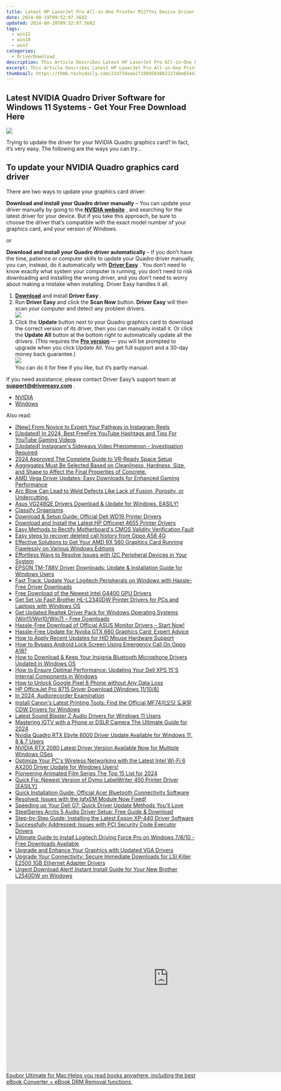 ```yaml
---
title: Latest HP LaserJet Pro All-in-One Printer M127fni Device Driver Software Download
date: 2024-08-19T09:52:07.568Z
updated: 2024-08-20T09:52:07.568Z
tags:
  - win11
  - win10
  - win7
categories:
  - DriverDownload
description: This Article Describes Latest HP LaserJet Pro All-in-One Printer M127fni Device Driver Software Download
excerpt: This Article Describes Latest HP LaserJet Pro All-in-One Printer M127fni Device Driver Software Download
thumbnail: https://thmb.techidaily.com/21d750aae2719895038b2227dbe654436e7eab5cd169e60147ad8254a28d3e9b.jpg
---
```


## Latest NVIDIA Quadro Driver Software for Windows 11 Systems - Get Your Free Download Here

![](https://images.drivereasy.com/wp-content/uploads/2018/12/img_5c04e0f842957.jpg)

 Trying to update the driver for your NVIDIA Quadro graphics card? In fact, it’s very easy. The following are the ways you can try…

## To update your NVIDIA Quadro graphics card driver

There are two ways to update your graphics card driver:

**Download and install your Quadro driver manually** – You can update your driver manually by going to the **[NVIDIA website](https://www.nvidia.com/)**  , and searching for the latest driver for your device. But if you take this approach, be sure to choose the driver that’s compatible with the exact model number of your graphics card, and your version of Windows.

or

**Download and install your Quadro driver automatically** – If you don’t have the time, patience or computer skills to update your Quadro driver manually, you can, instead, do it automatically with **[Driver Easy](https://tools.techidaily.com/drivereasy/download/)**  . You don’t need to know exactly what system your computer is running, you don’t need to risk downloading and installing the wrong driver, and you don’t need to worry about making a mistake when installing. Driver Easy handles it all.

1. [**Download**](https://tools.techidaily.com/drivereasy/download/) and install **Driver Easy** .
2. Run **Driver Easy** and click the **Scan Now** button. **Driver Easy**  will then scan your computer and detect any problem drivers.  
![](https://images.drivereasy.com/wp-content/uploads/2018/10/img_5bd0366bd75a4.jpg)
3. Click the **Update**  button next to your Quadro graphics card to download the correct version of its driver, then you can manually install it. Or click the **Update All**  button at the bottom right to automatically update all the drivers. (This requires the **[Pro version](https://tools.techidaily.com/drivereasy/download/)**  — you will be prompted to upgrade when you click Update All. You get full support and a 30-day money back guarantee.)  
![](https://images.drivereasy.com/wp-content/uploads/2018/12/img_5c04e9c9e812a.jpg)  
 You can do it for free if you like, but it’s partly manual.

 If you need assistance, please contact Driver Easy’s support team at **[support@drivereasy.com](https://tools.techidaily.com/drivereasy/download/)**  .

* [NVIDIA](https://tools.techidaily.com/drivereasy/download/)
* [Windows](https://tools.techidaily.com/drivereasy/download/)

<ins class="adsbygoogle"
     style="display:block"
     data-ad-format="autorelaxed"
     data-ad-client="ca-pub-7571918770474297"
     data-ad-slot="1223367746"></ins>



<ins class="adsbygoogle"
     style="display:block"
     data-ad-client="ca-pub-7571918770474297"
     data-ad-slot="8358498916"
     data-ad-format="auto"
     data-full-width-responsive="true"></ins>

<span class="atpl-alsoreadstyle">Also read:</span>
<div><ul>
<li><a href="https://instagram-videos.techidaily.com/new-from-novice-to-expert-your-pathway-in-instagram-reels/"><u>[New] From Novice to Expert  Your Pathway in Instagram Reels</u></a></li>
<li><a href="https://facebook-record-videos.techidaily.com/updated-in-2024-best-freefire-youtube-hashtags-and-tips-for-youtube-gaming-videos/"><u>[Updated] In 2024, Best FreeFire YouTube Hashtags and Tips For YouTube Gaming Videos</u></a></li>
<li><a href="https://extra-approaches.techidaily.com/updated-instagrams-sideways-video-phenomenon-investigation-required/"><u>[Updated] Instagram's Sideways Video Phenomenon - Investigation Required</u></a></li>
<li><a href="https://some-approaches.techidaily.com/2024-approved-the-complete-guide-to-vr-ready-space-setup/"><u>2024 Approved  The Complete Guide to VR-Ready Space Setup</u></a></li>
<li><a href="https://win-dash.techidaily.com/aggregates-must-be-selected-based-on-cleanliness-hardness-size-and-shape-to-affect-the-final-properties-of-concrete/"><u>Aggregates Must Be Selected Based on Cleanliness, Hardness, Size, and Shape to Affect the Final Properties of Concrete.</u></a></li>
<li><a href="https://win-dash.techidaily.com/amd-vega-driver-updates-easy-downloads-for-enhanced-gaming-performance/"><u>AMD Vega Driver Updates: Easy Downloads for Enhanced Gaming Performance</u></a></li>
<li><a href="https://win-dash.techidaily.com/1722963229744-arc-blow-can-lead-to-weld-defects-like-lack-of-fusion-porosity-or-undercutting/"><u>Arc Blow Can Lead to Weld Defects Like Lack of Fusion, Porosity, or Undercutting.</u></a></li>
<li><a href="https://win-dash.techidaily.com/1722956374527-asus-vg248qe-drivers-download-and-update-for-windows-easily/"><u>Asus VG248QE Drivers Download & Update for Windows. EASILY!</u></a></li>
<li><a href="https://win-dash.techidaily.com/classify-organisms/"><u>Classify Organisms</u></a></li>
<li><a href="https://win-dash.techidaily.com/download-and-setup-guide-official-dell-wd19-printer-drivers/"><u>Download & Setup Guide: Official Dell WD19 Printer Drivers</u></a></li>
<li><a href="https://win-dash.techidaily.com/download-and-install-the-latest-hp-officejet-4655-printer-drivers/"><u>Download and Install the Latest HP Officejet 4655 Printer Drivers</u></a></li>
<li><a href="https://tech-recovery.techidaily.com/easy-methods-to-rectify-motherboards-cmos-validity-verification-fault/"><u>Easy Methods to Rectify Motherboard's CMOS Validity Verification Fault</u></a></li>
<li><a href="https://phone-solutions.techidaily.com/easy-steps-to-recover-deleted-call-history-from-oppo-a58-4g-by-fonelab-android-recover-call-logs/"><u>Easy steps to recover deleted call history from Oppo A58 4G</u></a></li>
<li><a href="https://win-dash.techidaily.com/effective-solutions-to-get-your-amd-rx-560-graphics-card-running-flawlessly-on-various-windows-editions/"><u>Effective Solutions to Get Your AMD RX 560 Graphics Card Running Flawlessly on Various Windows Editions</u></a></li>
<li><a href="https://win-dash.techidaily.com/effortless-ways-to-resolve-issues-with-i2c-peripheral-devices-in-your-system/"><u>Effortless Ways to Resolve Issues with I2C Peripheral Devices in Your System</u></a></li>
<li><a href="https://win-dash.techidaily.com/epson-tm-t88v-driver-downloads-update-and-installation-guide-for-windows-users/"><u>EPSON TM-T88V Driver Downloads: Update & Installation Guide for Windows Users</u></a></li>
<li><a href="https://win-dash.techidaily.com/fast-track-update-your-logitech-peripherals-on-windows-with-hassle-free-driver-downloads/"><u>Fast Track: Update Your Logitech Peripherals on Windows with Hassle-Free Driver Downloads</u></a></li>
<li><a href="https://win-dash.techidaily.com/free-download-of-the-newest-intel-g4400-gpu-drivers/"><u>Free Download of the Newest Intel G4400 GPU Drivers</u></a></li>
<li><a href="https://win-dash.techidaily.com/get-set-up-fast-brother-hl-l2340dw-printer-drivers-for-pcs-and-laptops-with-windows-os/"><u>Get Set Up Fast! Brother HL-L2340DW Printer Drivers for PCs and Laptops with Windows OS</u></a></li>
<li><a href="https://win-dash.techidaily.com/get-updated-realtek-driver-pack-for-windows-operating-systems-win11win10win7-free-downloads/"><u>Get Updated Realtek Driver Pack for Windows Operating Systems (Win11/Win10/Win7) – Free Downloads</u></a></li>
<li><a href="https://win-dash.techidaily.com/1722963150363-hassle-free-download-of-official-asus-monitor-drivers-start-now/"><u>Hassle-Free Download of Official ASUS Monitor Drivers – Start Now!</u></a></li>
<li><a href="https://win-dash.techidaily.com/hassle-free-update-for-nvidia-gtx-660-graphics-card-expert-advice/"><u>Hassle-Free Update for Nvidia GTX 660 Graphics Card: Expert Advice</u></a></li>
<li><a href="https://win-dash.techidaily.com/how-to-apply-recent-updates-for-hid-mouse-hardware-support/"><u>How to Apply Recent Updates for HID Mouse Hardware Support</u></a></li>
<li><a href="https://android-unlock.techidaily.com/how-to-bypass-android-lock-screen-using-emergency-call-on-oppo-a18-by-drfone-android/"><u>How to Bypass Android Lock Screen Using Emergency Call On Oppo A18?</u></a></li>
<li><a href="https://win-dash.techidaily.com/how-to-download-and-keep-your-insignia-bluetooth-microphone-drivers-updated-in-windows-os/"><u>How to Download & Keep Your Insignia Bluetooth Microphone Drivers Updated in Windows OS</u></a></li>
<li><a href="https://win-dash.techidaily.com/how-to-ensure-optimal-performance-updating-your-dell-xps-15s-internal-components-in-windows/"><u>How to Ensure Optimal Performance: Updating Your Dell XPS 15'S Internal Components in Windows</u></a></li>
<li><a href="https://unlock-android.techidaily.com/how-to-unlock-google-pixel-8-phone-without-any-data-loss-by-drfone-android/"><u>How to Unlock Google Pixel 8 Phone without Any Data Loss</u></a></li>
<li><a href="https://win-dash.techidaily.com/hp-officejet-pro-8715-driver-download-windows-11108/"><u>HP OfficeJet Pro 8715 Driver Download [Windows 11/10/8]</u></a></li>
<li><a href="https://screen-video-capture.techidaily.com/in-2024-audiorecorder-examination/"><u>In 2024, Audiorecorder Examination</u></a></li>
<li><a href="https://win-dash.techidaily.com/1722978611394-install-canons-latest-printing-tools-find-the-official-mf74-cdw-drivers-for-windows/"><u>Install Canon's Latest Printing Tools: Find the Official MF74지오당 도움말 CDW Drivers for Windows</u></a></li>
<li><a href="https://win-dash.techidaily.com/latest-sound-blaster-z-audio-drivers-for-windows-11-users/"><u>Latest Sound Blaster Z Audio Drivers for Windows 11 Users</u></a></li>
<li><a href="https://instagram-clips.techidaily.com/mastering-igtv-with-a-phone-or-dslr-camera-the-ultimate-guide-for-2024/"><u>Mastering IGTV with a Phone or DSLR Camera  The Ultimate Guide for 2024</u></a></li>
<li><a href="https://win-dash.techidaily.com/nvidia-quadro-rtx-ebyte-8000-driver-update-available-for-windows-11-8-and-7-users/"><u>Nvidia Quadro RTX Ebyte 8000 Driver Update Available for Windows 11, 8 & 7 Users</u></a></li>
<li><a href="https://win-dash.techidaily.com/1722968454777-nvidia-rtx-2080-latest-driver-version-available-now-for-multiple-windows-oses/"><u>NVIDIA RTX 2080 Latest Driver Version Available Now for Multiple Windows OSes</u></a></li>
<li><a href="https://win-dash.techidaily.com/optimize-your-pcs-wireless-networking-with-the-latest-intel-wi-fi-6-ax200-driver-update-for-windows-users/"><u>Optimize Your PC's Wireless Networking with the Latest Intel Wi-Fi 6 AX200 Driver Update for Windows Users!</u></a></li>
<li><a href="https://fox-access.techidaily.com/pioneering-animated-film-series-the-top-15-list-for-2024/"><u>Pioneering Animated Film Series  The Top 15 List for 2024</u></a></li>
<li><a href="https://win-dash.techidaily.com/quick-fix-newest-version-of-dymo-labelwriter-450-printer-driver-easily/"><u>Quick Fix: Newest Version of Dymo LabelWriter 450 Printer Driver [EASILY]</u></a></li>
<li><a href="https://win-dash.techidaily.com/quick-installation-guide-official-acer-bluetooth-connectivity-software/"><u>Quick Installation Guide: Official Acer Bluetooth Connectivity Software</u></a></li>
<li><a href="https://driver-download.techidaily.com/resolved-issues-with-the-igfxem-module-now-fixed/"><u>Resolved: Issues with the IgfxEM Module Now Fixed!</u></a></li>
<li><a href="https://win-dash.techidaily.com/speeding-up-your-dell-g7-quick-driver-update-methods-youll-love/"><u>Speeding up Your Dell G7: Quick Driver Update Methods You'll Love</u></a></li>
<li><a href="https://win-dash.techidaily.com/steelseries-arctis-5-audio-driver-setup-free-guide-and-download/"><u>SteelSeries Arctis 5 Audio Driver Setup: Free Guide & Download</u></a></li>
<li><a href="https://win-dash.techidaily.com/step-by-step-guide-installing-the-latest-epson-xp-440-driver-software/"><u>Step-by-Step Guide: Installing the Latest Epson XP-440 Driver Software</u></a></li>
<li><a href="https://win-dash.techidaily.com/successfully-addressed-issues-with-pci-security-code-executor-drivers/"><u>Successfully Addressed: Issues with PCI Security Code Executor Drivers</u></a></li>
<li><a href="https://win-dash.techidaily.com/1722971724448-ultimate-guide-to-install-logitech-driving-force-pro-on-windows-7810-free-downloads-available/"><u>Ultimate Guide to Install Logitech Driving Force Pro on Windows 7/8/10 - Free Downloads Available</u></a></li>
<li><a href="https://win-dash.techidaily.com/upgrade-and-enhance-your-graphics-with-updated-vga-drivers/"><u>Upgrade and Enhance Your Graphics with Updated VGA Drivers</u></a></li>
<li><a href="https://win-dash.techidaily.com/upgrade-your-connectivity-secure-immediate-downloads-for-lsi-killer-e2500-1gb-ethernet-adapter-drivers/"><u>Upgrade Your Connectivity: Secure Immediate Downloads for LSI Killer E2500 1GB Ethernet Adapter Drivers</u></a></li>
<li><a href="https://win-dash.techidaily.com/urgent-download-alert-instant-install-guide-for-your-new-brother-l2540dw-on-windows/"><u>Urgent Download Alert! Instant Install Guide for Your New Brother L2540DW on Windows</u></a></li>
</ul></div>

<!-- affiliate ads begin -->
<a href="https://secure.2checkout.com/order/checkout.php?PRODS=4599952&QTY=1&AFFILIATE=108875&CART=1"><iframe width="864" height="500" src="https://www.youtube.com/embed/jVnfr5HudQw" title="The Latest and Easiest Solution to Remove Kindle DRM on Windows (without Degrading)" frameborder="0" allow="accelerometer; autoplay; clipboard-write; encrypted-media; gyroscope; picture-in-picture; web-share" referrerpolicy="strict-origin-when-cross-origin" allowfullscreen></iframe>Epubor Ultimate for Mac:Helps you read books anywhere, including the best eBook Converter + eBook DRM Removal functions.</a>
<!-- affiliate ads end -->